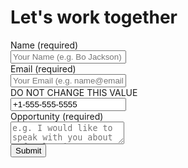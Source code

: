 # Let's work together

<form id="contact_form_{% if permalink != '/' %}{{permalink | slug}}{% else %}index{% endif %}" class="form flex flex-dir-col" name="contact_form_{% if permalink != '/' %}{{permalink | slug}}{% else %}index{% endif %}">
  <label class="form__row input__label">
    <div class="input__label__text">Name (required)</div>
    <input class="input" type="text" name="name" placeholder="Your Name (e.g. Bo Jackson)" required />
  </label>
  <label class="form__row input__label" aria-label="Email">
    <div class="input__label__text">Email (required)</div>
    <input class="input" type="email" name="email" placeholder="Your Email (e.g. name@email.com)" required />
  </label>
  <label class="form__row input__label form__hp" tabindex="-1" aria-hidden="true">
    <div class="input__label__text">DO NOT CHANGE THIS VALUE</div>
    <input class="input" type="tel" name="tel" placeholder="e.g. +1-555-555-5555" tabindex="-1" value="+1-555-555-5555" required/>
  </label>
  <label class="form__row input__label">
    <div class="input__label__text">Opportunity (required)</div>
    <textarea class="input" name="message" placeholder="e.g. I would like to speak with you about a freelancing opportunity with my team..." required></textarea>
  </label>
  <label style="display: none;" class="form__row input__label">
    <div class="input__label__text">Quick Captcha (required)</div>
    <div class="input__label__sub__text font__sml">Please type in the following number: <div id="quick-captcha"></div></div>
    <input class="input" type="number" name="quickcaptcha" placeholder="Please enter the number: 789"></textarea>
  </label>
  <div class="form__submit">
    <input class="input btn__submit" type="submit"/>
  </div>
</form>
